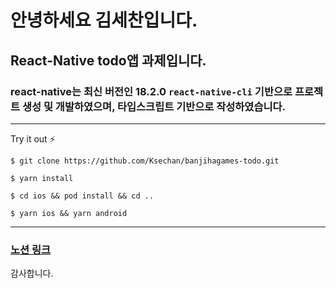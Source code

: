 
# 안녕하세요 김세찬입니다.

## React-Native todo앱 과제입니다.


### react-native는 최신 버전인 18.2.0 `react-native-cli` 기반으로 프로젝트 생성 및 개발하였으며, 타입스크립트 기반으로 작성하였습니다.

---

Try it out ⚡

    $ git clone https://github.com/Ksechan/banjihagames-todo.git

    $ yarn install

    $ cd ios && pod install && cd ..

    $ yarn ios && yarn android


---

### [노션 링크](https://noiseless-shape-ac8.notion.site/BanjihaGames-45f0c9298d564318a961f739f5cd781d?pvs=4)

감사합니다.
